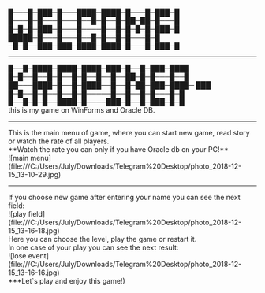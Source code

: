 █───█─███─█───████─████─█───█─███─█<br>
█───█─█───█───█──█─█──█─██─██─█───█<br>
█─█─█─███─█───█────█──█─█─█─█─███─█<br>
█████─█───█───█──█─█──█─█───█─█<br>
─█─█──███─███─████─████─█───█─███─█<br>
<hr>
█──█─████─████─████─███─█──█─███─████<br>
█─█──█──█─█──█─█──█──█──██─█─█───█──█<br>
██───████─█──█─████──█──█─██─███─████─ ███<br>
█─█──█─█──█──█─█─────█──█──█─█───█─█<br>
█──█─█─█──████─█────███─█──█─███─█─█<br>
this is my game on WinForms and Oracle DB.<br>
<hr>
This is the main menu of game, where you can start new game, read story or watch the rate of all players.<br>
**Watch the rate you can only if you have Oracle db on your PC!**<br>
![main menu](file:///C:/Users/July/Downloads/Telegram%20Desktop/photo_2018-12-15_13-10-29.jpg)<br>
<hr>
If you choose new game after entering your name you can see the next field:<br>
![play field](file:///C:/Users/July/Downloads/Telegram%20Desktop/photo_2018-12-15_13-16-18.jpg)<br>
Here you can choose the level, play the game or restart it.<br>
In one case of your play you can see the next result:<br>
![lose event](file:///C:/Users/July/Downloads/Telegram%20Desktop/photo_2018-12-15_13-16-16.jpg)<br>
***Let`s play and enjoy this game!)
